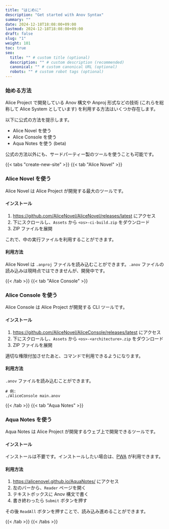 ```yaml
---
title: "はじめに"
description: "Get started with Anov Syntax"
summary: ""
date: 2024-12-18T18:08:00+09:00
lastmod: 2024-12-18T18:08:00+09:00
draft: false
slug: "1"
weight: 101
toc: true
seo:
  title: "" # custom title (optional)
  description: "" # custom description (recommended)
  canonical: "" # custom canonical URL (optional)
  robots: "" # custom robot tags (optional)
---
```


### 始める方法

Alice Project で開発している Anov 構文や Anproj 形式などの技術 (これらを総称して Alice System としています) を利用する方法はいくつか存在します。

以下に公式の方法を提示します。

- Alice Novel を使う
- Alice Console を使う
- Aqua Notes を使う (beta)

公式の方法以外にも、サードパーティー製のツールを使うことも可能です。

{{< tabs "create-new-site" >}}
{{< tab "Alice Novel" >}}

### Alice Novel を使う

Alice Novel は Alice Project が開発する最大のツールです。

#### インストール

1. <https://github.com/AliceNovel/AliceNovel/releases/latest> にアクセス
1. 下にスクロールし、`Assets` から `<os>-ci-build.zip` をダウンロード
1. ZIP ファイルを展開

これで、中の実行ファイルを利用することができます。

#### 利用方法

Alice Novel は `.anproj` ファイルを読み込むことができます。`.anov` ファイルの読み込みは現時点ではできませんが、開発中です。

{{< /tab >}}
{{< tab "Alice Console" >}}

### Alice Console を使う

Alice Console は Alice Project が開発する CLI ツールです。

#### インストール

1. <https://github.com/AliceNovel/AliceConsole/releases/latest> にアクセス
1. 下にスクロールし、`Assets` から `<os>-<architecture>.zip` をダウンロード
1. ZIP ファイルを展開

適切な権限付加させたあと、コマンドで利用できるようになります。

#### 利用方法

`.anov` ファイルを読み込むことができます。

```shell
# 例:
./AliceConsole main.anov
```

{{< /tab >}}
{{< tab "Aqua Notes" >}}

### Aqua Notes を使う

Aqua Notes は Alice Project が開発するウェブ上で開発できるツールです。

#### インストール

インストールは不要です。インストールしたい場合は、[PWA](https://web.dev/explore/progressive-web-apps) が利用できます。

#### 利用方法

1. <https://alicenovel.github.io/AquaNotes/> にアクセス
1. 左のバーから、`Reader` ページを開く
1. テキストボックスに Anov 構文で書く
1. 書き終わったら `Submit` ボタンを押す

その後 `ReadAll` ボタンを押すことで、読み込み進めることができます。

{{< /tab >}}
{{< /tabs >}}
